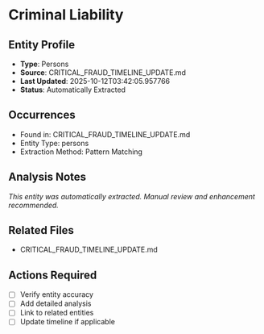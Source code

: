 # Criminal Liability

## Entity Profile
- **Type**: Persons
- **Source**: CRITICAL_FRAUD_TIMELINE_UPDATE.md
- **Last Updated**: 2025-10-12T03:42:05.957766
- **Status**: Automatically Extracted

## Occurrences
- Found in: CRITICAL_FRAUD_TIMELINE_UPDATE.md
- Entity Type: persons
- Extraction Method: Pattern Matching

## Analysis Notes
*This entity was automatically extracted. Manual review and enhancement recommended.*

## Related Files
- CRITICAL_FRAUD_TIMELINE_UPDATE.md

## Actions Required
- [ ] Verify entity accuracy
- [ ] Add detailed analysis
- [ ] Link to related entities
- [ ] Update timeline if applicable
